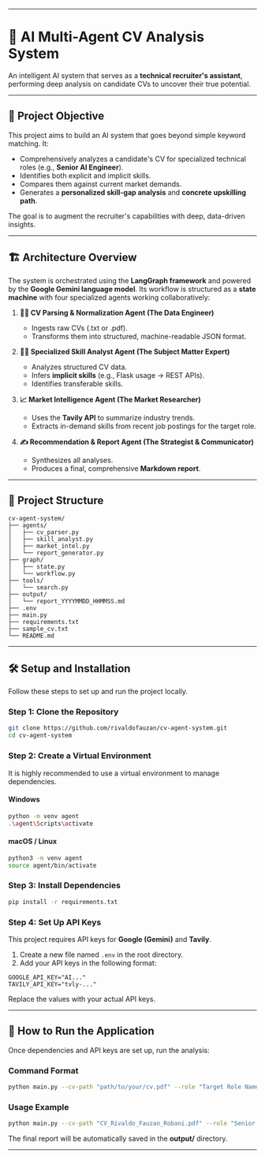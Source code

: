 
---

# 🤖 AI Multi-Agent CV Analysis System

An intelligent AI system that serves as a **technical recruiter's assistant**, performing deep analysis on candidate CVs to uncover their true potential.

---

## 🎯 Project Objective

This project aims to build an AI system that goes beyond simple keyword matching. It:

* Comprehensively analyzes a candidate's CV for specialized technical roles (e.g., **Senior AI Engineer**).
* Identifies both explicit and implicit skills.
* Compares them against current market demands.
* Generates a **personalized skill-gap analysis** and **concrete upskilling path**.

The goal is to augment the recruiter's capabilities with deep, data-driven insights.

---

## 🏗️ Architecture Overview

The system is orchestrated using the **LangGraph framework** and powered by the **Google Gemini language model**.
Its workflow is structured as a **state machine** with four specialized agents working collaboratively:

1. **🕵️‍♂️ CV Parsing & Normalization Agent (The Data Engineer)**

   * Ingests raw CVs (.txt or .pdf).
   * Transforms them into structured, machine-readable JSON format.

2. **🧑‍💻 Specialized Skill Analyst Agent (The Subject Matter Expert)**

   * Analyzes structured CV data.
   * Infers **implicit skills** (e.g., Flask usage → REST APIs).
   * Identifies transferable skills.

3. **📈 Market Intelligence Agent (The Market Researcher)**

   * Uses the **Tavily API** to summarize industry trends.
   * Extracts in-demand skills from recent job postings for the target role.

4. **✍️ Recommendation & Report Agent (The Strategist & Communicator)**

   * Synthesizes all analyses.
   * Produces a final, comprehensive **Markdown report**.

---

## 📂 Project Structure

```plaintext
cv-agent-system/
├── agents/
│   ├── cv_parser.py
│   ├── skill_analyst.py
│   ├── market_intel.py
│   └── report_generator.py
├── graph/
│   ├── state.py
│   └── workflow.py
├── tools/
│   └── search.py
├── output/
│   └── report_YYYYMMDD_HHMMSS.md
├── .env
├── main.py
├── requirements.txt
├── sample_cv.txt
└── README.md
```

---

## 🛠️ Setup and Installation

Follow these steps to set up and run the project locally.

### Step 1: Clone the Repository

```bash
git clone https://github.com/rivaldofauzan/cv-agent-system.git
cd cv-agent-system
```

### Step 2: Create a Virtual Environment

It is highly recommended to use a virtual environment to manage dependencies.

#### Windows

```bash
python -m venv agent
.\agent\Scripts\activate
```

#### macOS / Linux

```bash
python3 -m venv agent
source agent/bin/activate
```

### Step 3: Install Dependencies

```bash
pip install -r requirements.txt
```

### Step 4: Set Up API Keys

This project requires API keys for **Google (Gemini)** and **Tavily**.

1. Create a new file named `.env` in the root directory.
2. Add your API keys in the following format:

```env
GOOGLE_API_KEY="AI..."
TAVILY_API_KEY="tvly-..."
```

Replace the values with your actual API keys.

---

## 🚀 How to Run the Application

Once dependencies and API keys are set up, run the analysis:

### Command Format

```bash
python main.py --cv-path "path/to/your/cv.pdf" --role "Target Role Name"
```

### Usage Example

```bash
python main.py --cv-path "CV_Rivaldo_Fauzan_Robani.pdf" --role "Senior AI Engineer"
```

The final report will be automatically saved in the **output/** directory.

---
